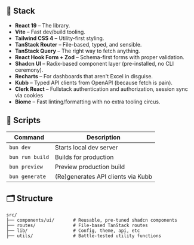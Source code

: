 ## 📁 Stack

* **React 19** – The library.
* **Vite** – Fast dev/build tooling.
* **Tailwind CSS 4** – Utility-first styling.
* **TanStack Router** – File-based, typed, and sensible.
* **TanStack Query** – The right way to fetch anything.
* **React Hook Form + Zod** – Schema-first forms with proper validation.
* **Shadcn UI** – Radix-based component layer (pre-installed, no CLI ceremony).
* **Recharts** – For dashboards that aren't Excel in disguise.
* **Kubb** – Typed API clients from OpenAPI (because fetch is pain).
* **Clerk React** – Fullstack authentication and authorization, session sync via cookies
* **Biome** – Fast linting/formatting with no extra tooling circus.

## 🚀 Scripts

| Command           | Description                        |
| ----------------- | ---------------------------------- |
| `bun dev`     | Starts local dev server            |
| `bun run build`   | Builds for production              |
| `bun preview` | Preview production build           |
| `bun generate`     | (Re)generates API clients via Kubb |

## 🗂 Structure

```
src/
├── components/ui/       # Reusable, pre-tuned shadcn components
├── routes/              # File-based TanStack routes
├── lib/                 # Config, theme, api, etc
├── utils/               # Battle-tested utility functions
```